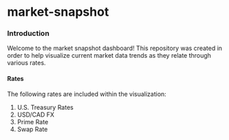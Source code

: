 # market-snapshot

### Introduction
Welcome to the market snapshot dashboard! This repository was created in order to help visualize current market data trends as they relate through various rates.

#### Rates
The following rates are included within the visualization:
1. U.S. Treasury Rates
2. USD/CAD FX
3. Prime Rate
4. Swap Rate
